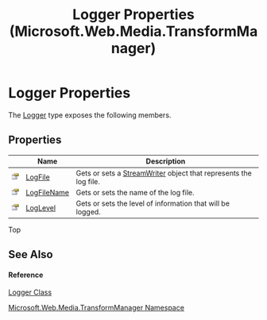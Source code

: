 ﻿---
title: Logger Properties (Microsoft.Web.Media.TransformManager)
TOCTitle: Logger Properties
ms:assetid: Properties.T:Microsoft.Web.Media.TransformManager.Logger
ms:mtpsurl: https://msdn.microsoft.com/en-us/library/microsoft.web.media.transformmanager.logger_properties(v=VS.90)
ms:contentKeyID: 35521119
ms.date: 06/14/2012
mtps_version: v=VS.90
---

# Logger Properties

The [Logger](logger-class-microsoft-web-media-transformmanager.md) type exposes the following members.

## Properties

<table>
<thead>
<tr class="header">
<th> </th>
<th>Name</th>
<th>Description</th>
</tr>
</thead>
<tbody>
<tr class="odd">
<td><img src="images/Dd565996.pubproperty(en-us,VS.90).gif" title="Public property" alt="Public property" /></td>
<td><a href="logger-logfile-property-microsoft-web-media-transformmanager.md">LogFile</a></td>
<td>Gets or sets a <a href="https://msdn.microsoft.com/en-us/library/3ssew6tk(v=vs.90)">StreamWriter</a> object that represents the log file.</td>
</tr>
<tr class="even">
<td><img src="images/Dd565996.pubproperty(en-us,VS.90).gif" title="Public property" alt="Public property" /></td>
<td><a href="logger-logfilename-property-microsoft-web-media-transformmanager.md">LogFileName</a></td>
<td>Gets or sets the name of the log file.</td>
</tr>
<tr class="odd">
<td><img src="images/Dd565996.pubproperty(en-us,VS.90).gif" title="Public property" alt="Public property" /></td>
<td><a href="logger-loglevel-property-microsoft-web-media-transformmanager.md">LogLevel</a></td>
<td>Gets or sets the level of information that will be logged.</td>
</tr>
</tbody>
</table>


Top

## See Also

#### Reference

[Logger Class](logger-class-microsoft-web-media-transformmanager.md)

[Microsoft.Web.Media.TransformManager Namespace](microsoft-web-media-transformmanager-namespace.md)

